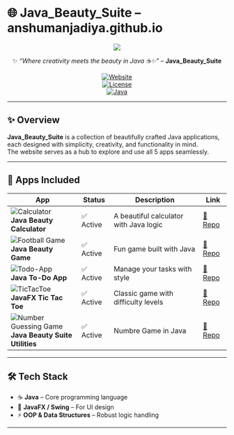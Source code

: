 # 🌐 Java_Beauty_Suite – anshumanjadiya.github.io  

<p align="center">
  <img src="https://capsule-render.vercel.app/api?type=waving&color=gradient&text=Java+Beauty+Suite&height=100&section=header"/>
</p>

<div align="center">

✨ *“Where creativity meets the beauty in Java ☕✨”* – **Java_Beauty_Suite**  

[![Website](https://img.shields.io/badge/Website-Live-blue?style=for-the-badge&logo=github)](https://anshumanjadiya.github.io)  
[![License](https://img.shields.io/badge/License-Apache_2.0-green?style=for-the-badge)](LICENSE)  
[![Java](https://img.shields.io/badge/Code-Java-red?style=for-the-badge&logo=java)](https://www.oracle.com/java/)  

</div>  

---

## ✨ Overview  
**Java_Beauty_Suite** is a collection of beautifully crafted Java applications, each designed with simplicity, creativity, and functionality in mind.  
The website serves as a hub to explore and use all 5 apps seamlessly.  

---

## 🚀 Apps Included  

| App | Status | Description | Link |
|-----|--------|-------------|------|
| ![Calculator](https://img.shields.io/badge/App-Calculator-orange?style=flat-square) <br> **Java Beauty Calculator** | ✅ Active | A beautiful calculator with Java logic | [🔗 Repo](https://github.com/anshumanjadiya1102/Java_Beauty_Calculator) |
| ![Football Game](https://img.shields.io/badge/App-Football-blueviolet?style=flat-square) <br> **Java Beauty Game** | ✅ Active | Fun game built with Java | [🔗 Repo](https://github.com/anshumanjadiya1102/Football_Game) |
| ![Todo-App](https://img.shields.io/badge/App-ToDoApp-brightgreen?style=flat-square) <br> **Java To-Do App** | ✅ Active | Manage your tasks with style | [🔗 Repo](https://github.com/anshumanjadiya1102/Todo-App.java) |
| ![TicTacToe](https://img.shields.io/badge/App-TicTacToe-yellow?style=flat-square) <br> **JavaFX Tic Tac Toe** | ✅ Active | Classic game with difficulty levels | [🔗 Repo](https://github.com/anshumanjadiya1102/TicTacToeFX.java) |
| ![Number Guessing Game](https://img.shields.io/badge/App-NumberGuessingGame-lightblue?style=flat-square) <br> **Java Beauty Suite Utilities** | ✅ Active | Numbre Game in Java | [🔗 Repo](https://github.com/anshumanjadiya1102/Number-Guessing-Game) |

---

## 🛠️ Tech Stack  

- ☕ **Java** – Core programming language  
- 🎨 **JavaFX / Swing** – For UI design  
- ⚡ **OOP & Data Structures** – Robust logic handling  

---

